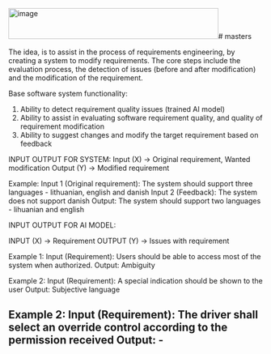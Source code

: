 <img width="415" height="61" alt="image" src="https://github.com/user-attachments/assets/c0aa6959-e503-4db0-9026-a32a3f466453" /># masters

The idea, is to assist in the process of requirements engineering, by creating a system to modify requirements.
The core steps include the evaluation process, the detection of issues (before and after modification) and the modification of the requirement.

Base software system functionality:
  1. Ability to detect requirement quality issues (trained AI model)
  2. Ability to assist in evaluating software requirement quality, and quality of requirement modification
  3. Ability to suggest changes and modify the target requirement based on feedback


     
INPUT OUTPUT FOR SYSTEM:
Input (X) -> Original requirement, Wanted modification
Output (Y) -> Modified requirement

Example:
Input 1 (Original requirement): The system should support three languages - lithuanian, english and danish
Input 2 (Feedback): The system does not support danish
Output: The system should support two languages - lihuanian and english


INPUT OUTPUT FOR AI MODEL:

INPUT (X) -> Requirement
OUTPUT (Y) -> Issues with requirement

Example 1:
Input (Requirement): Users should be able to access most of the system when authorized.
Output: Ambiguity

Example 2:
Input (Requirement):  A special indication should be shown to the user
Output: Subjective language

Example 2:
Input (Requirement):  The driver shall select an override control according to the permission received
Output: -
--------------------------------------------------------------------------------------------------------

